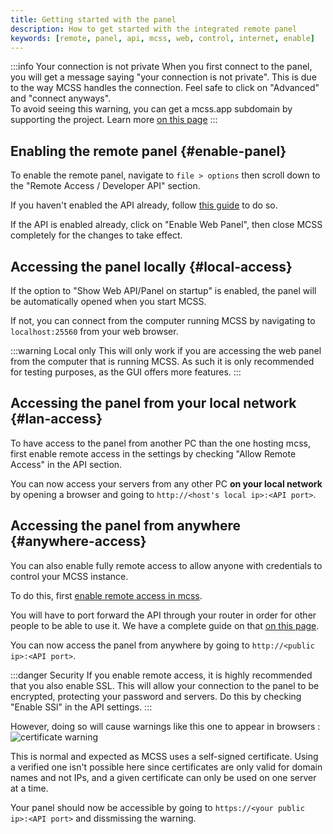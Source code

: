 ```yaml
---
title: Getting started with the panel
description: How to get started with the integrated remote panel
keywords: [remote, panel, api, mcss, web, control, internet, enable]
---
```


:::info Your connection is not private
When you first connect to the panel, you will get a message saying "your connection is not private". This is due to the way MCSS handles the connection. Feel safe to click on "Advanced" and "connect anyways".<br/>
To avoid seeing this warning, you can get a mcss.app subdomain by supporting the project. Learn more [on this page](https://mcss.app)
:::

## Enabling the remote panel {#enable-panel}

To enable the remote panel, navigate to `file > options` then  scroll down to the "Remote Access / Developer API" section.

If you haven't enabled the API already, follow [this guide](/api/about#api-enable) to do so.

If the API is enabled already, click on "Enable Web Panel", then close MCSS completely for the changes to take effect.

## Accessing the panel locally {#local-access}

If the option to "Show Web API/Panel on startup" is enabled, the panel will be automatically opened when you start MCSS.

If not, you can connect from the computer running MCSS by navigating to `localhost:25560` from your web browser.

:::warning Local only
This will only work if you are accessing the web panel from the computer that is running MCSS. As such it is only recommended for testing purposes, as the GUI offers more features.
:::

## Accessing the panel from your local network {#lan-access}

To have access to the panel from another PC than the one hosting mcss, first enable remote access in the settings by checking "Allow Remote Access" in the API section.

You can now access your servers from any other PC **on your local network** by opening a browser and going to `http://<host's local ip>:<API port>`.

## Accessing the panel from anywhere {#anywhere-access}

You can also enable fully remote access to allow anyone with credentials to control your MCSS instance.

To do this, first [enable remote access in mcss](#lan-access).

You will have to port forward the API through your router in order for other people to be able to use it. We have a complete guide on that [on this page](/networking/port-forwarding).

You can now access the panel from anywhere by going to `http://<public ip>:<API port>`.

:::danger Security
If you enable remote access, it is highly recommended that you also enable SSL. This will allow your connection to the panel to be encrypted, protecting your password and servers. Do this by checking "Enable SSl" in the API settings.
:::

However, doing so will cause warnings like this one to appear in browsers :
![certificate warning](/img/docs/panel/ssl-warning.png)

This is normal and expected as MCSS uses a self-signed certificate. Using a verified one isn't possible here since certificates are only valid for domain names and not IPs, and a given certificate can only be used on one server at a time.

Your panel should now be accessible by going to `https://<your public ip>:<API port>` and dissmissing the warning.
